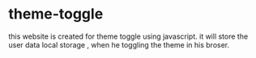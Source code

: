 # theme-toggle
this website is created for theme toggle using javascript. it will store the user data local storage , when he toggling the theme in his broser.
